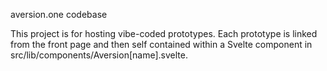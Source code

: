 aversion.one codebase

This project is for hosting vibe-coded prototypes. 
Each prototype is linked from the front page and then self contained within a Svelte component in src/lib/components/Aversion[name].svelte.

